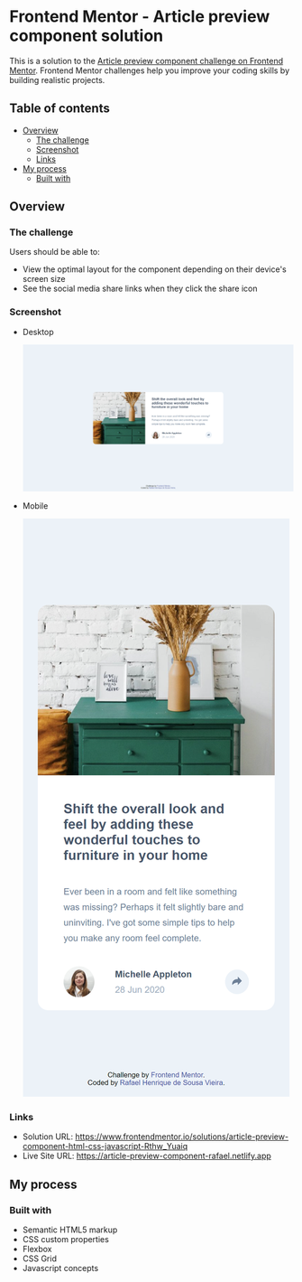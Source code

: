 # Frontend Mentor - Article preview component solution

This is a solution to the [Article preview component challenge on Frontend Mentor](https://www.frontendmentor.io/challenges/article-preview-component-dYBN_pYFT). Frontend Mentor challenges help you improve your coding skills by building realistic projects. 

## Table of contents

- [Overview](#overview)
  - [The challenge](#the-challenge)
  - [Screenshot](#screenshot)
  - [Links](#links)
- [My process](#my-process)
  - [Built with](#built-with)

## Overview

### The challenge

Users should be able to:

- View the optimal layout for the component depending on their device's screen size
- See the social media share links when they click the share icon

### Screenshot

  - Desktop
  
    ![](images/desktop.png)
    
  - Mobile
  
    ![](images/mobile.png)

### Links

- Solution URL: https://www.frontendmentor.io/solutions/article-preview-component-html-css-javascript-Rthw_Yuaiq
- Live Site URL: https://article-preview-component-rafael.netlify.app

## My process

### Built with

- Semantic HTML5 markup
- CSS custom properties
- Flexbox
- CSS Grid
- Javascript concepts
